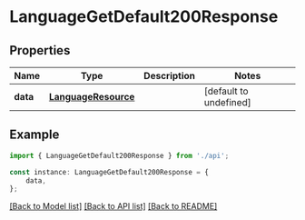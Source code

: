 # LanguageGetDefault200Response


## Properties

Name | Type | Description | Notes
------------ | ------------- | ------------- | -------------
**data** | [**LanguageResource**](LanguageResource.md) |  | [default to undefined]

## Example

```typescript
import { LanguageGetDefault200Response } from './api';

const instance: LanguageGetDefault200Response = {
    data,
};
```

[[Back to Model list]](../README.md#documentation-for-models) [[Back to API list]](../README.md#documentation-for-api-endpoints) [[Back to README]](../README.md)
